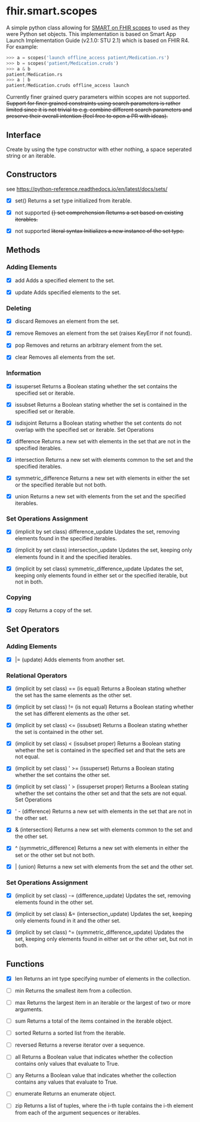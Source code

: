 # fhir.smart.scopes
A simple python class allowing for [SMART on FHIR scopes](http://hl7.org/fhir/smart-app-launch/STU2.1/scopes-and-launch-context.html#scopes-for-requesting-fhir-resources)
to used as they were Python set objects. This implementation is based on
Smart App Launch Implementation Guide (v2.1.0: STU 2.1) which is based on 
FHIR R4. For example:
```python
>>> a = scopes('launch offline_access patient/Medication.rs')
>>> b = scopes('patient/Medication.cruds')
>>> a & b
patient/Medication.rs
>>> a | b
patient/Medication.cruds offline_access launch
```
Currently finer grained query parameters within scopes are not supported.
~~Support for finer grained constraints using search parameters is rather limited
since it is not trivial to e.g. combine different search parameters and 
preserve their overall intention (feel free to open a PR with ideas).~~


## Interface 
Create by using the type constructor with ether nothing, a space seperated string or an iterable.


## Constructors
see https://python-reference.readthedocs.io/en/latest/docs/sets/
- [x] set()
 Returns a set type initialized from iterable.

- [x] not supported ~~{} set comprehension Returns a set based on existing iterables.~~

- [x] not supported  ~~literal syntax
Initializes a new instance of the set type.~~

## Methods
### Adding Elements
- [x] add
Adds a specified element to the set.

- [x] update
Adds specified elements to the set.

### Deleting
- [x] discard
Removes an element from the set.

- [x] remove
Removes an element from the set (raises KeyError if not found).

- [x] pop
Removes and returns an arbitrary element from the set.

- [x] clear
Removes all elements from the set.

### Information
- [x] issuperset
Returns a Boolean stating whether the set contains the specified set or iterable.

- [x] issubset
Returns a Boolean stating whether the set is contained in the specified set or iterable.

- [x] isdisjoint
Returns a Boolean stating whether the set contents do not overlap with the specified set or iterable.
Set Operations

- [x] difference
Returns a new set with elements in the set that are not in the specified iterables.

- [x] intersection
Returns a new set with elements common to the set and the specified iterables.

- [x] symmetric_difference
Returns a new set with elements in either the set or the specified iterable but not both.

- [x] union
Returns a new set with elements from the set and the specified iterables.

### Set Operations Assignment
- [x] (implicit by set class) difference_update
Updates the set, removing elements found in the specified iterables.

- [x] (implicit by set class) intersection_update
Updates the set, keeping only elements found in it and the specified iterables.

- [x] (implicit by set class) symmetric_difference_update
Updates the set, keeping only elements found in either set or the specified iterable, but not in both.

### Copying
- [x] copy
Returns a copy of the set.

## Set Operators
### Adding Elements
- [x] |= (update)
Adds elements from another set.

### Relational Operators
- [x] (implicit by set class) == (is equal)
Returns a Boolean stating whether the set has the same elements as the other set.

- [x] (implicit by set class) != (is not equal)
Returns a Boolean stating whether the set has different elements as the other set.

- [x] (implicit by set class) <= (issubset)
Returns a Boolean stating whether the set is contained in the other set.

- [x] (implicit by set class) < (issubset proper)
Returns a Boolean stating whether the set is contained in the specified set and that the sets are not equal.

- [x] (implicit by set class) ' >= (issuperset)
Returns a Boolean stating whether the set contains the other set.

- [x] (implicit by set class) ' > (issuperset proper)
Returns a Boolean stating whether the set contains the other set and that the sets are not equal.
Set Operations

- [x] ' - (difference)
Returns a new set with elements in the set that are not in the other set.

- [x] & (intersection)
Returns a new set with elements common to the set and the other set.

- [x] ^ (symmetric_difference)
Returns a new set with elements in either the set or the other set but not both.

- [x] | (union)
Returns a new set with elements from the set and the other set.

### Set Operations Assignment
- [x] (implicit by set class) -= (difference_update)
Updates the set, removing elements found in the other set.

- [x] (implicit by set class) &= (intersection_update)
Updates the set, keeping only elements found in it and the other set.

- [x] (implicit by set class) ^= (symmetric_difference_update)
Updates the set, keeping only elements found in either set or the other set, but not in both.

## Functions
- [x] len
Returns an int type specifying number of elements in the collection.

- [ ] min
Returns the smallest item from a collection.

- [ ] max
Returns the largest item in an iterable or the largest of two or more arguments.

- [ ] sum
Returns a total of the items contained in the iterable object.

- [ ] sorted
Returns a sorted list from the iterable.

- [ ] reversed
Returns a reverse iterator over a sequence.

- [ ] all
Returns a Boolean value that indicates whether the collection contains only values that evaluate to True.

- [ ] any
Returns a Boolean value that indicates whether the collection contains any values that evaluate to True.

- [ ] enumerate
Returns an enumerate object.

- [ ] zip
Returns a list of tuples, where the i-th tuple contains the i-th element from each of the argument sequences or iterables.